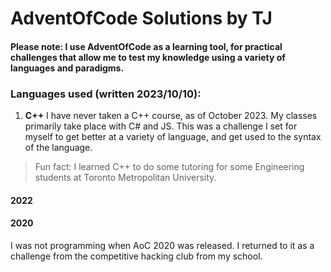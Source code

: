 # AdventOfCode Solutions by TJ

#### Please note: I use AdventOfCode as a learning tool, for practical challenges that allow me to test my knowledge using a variety of languages and paradigms.
### Languages used (written 2023/10/10):

1) **C++** I have never taken a C++ course, as of October 2023. My classes primarily take place with C# and JS. This was a challenge I set for myself to get better at a variety of language, and get used to the syntax of the language.

> Fun fact: I learned C++ to do some tutoring for some Engineering students at Toronto Metropolitan University.

#### 2022

#### 2020
I was not programming when AoC 2020 was released. I returned to it as a challenge from the competitive hacking club from my school.




